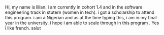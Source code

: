 Hi, my name is lilian. i am currently in cohort 1.4 and in the software engineering track in stutern (women in tech). i got a scholarship to attend this program. i am a Nigerian and as at the time typing this, i am in my final year in the university. i hope i am able to scale through in this program . Yes i like french. salut
